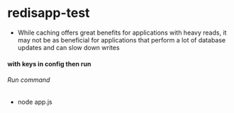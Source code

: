 # redisapp-test
- While caching offers great benefits for applications with heavy reads, it may not be as beneficial for applications that perform a lot of database updates and can slow down writes

#### with keys in config then run 
###### Run command
- node app.js 

